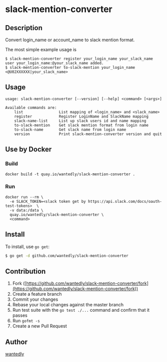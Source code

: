 # slack-mention-converter

## Description

Convert login_name or account_name to slack mention format.

The most simple example usage is

```
$ slack-mention-converter register your_login_name your_slack_name
user your_login_name:@your_slack_name added.
$ slack-mention-converter to-slack-mention your_login_name
<@U02XXXXXX|your_slack_name>
```

## Usage

```
usage: slack-mention-converter [--version] [--help] <command> [<args>]

Available commands are:
    list                List mapping of <login_name> and <slack_name>
    register            Register LoginName and SlackName mapping
    slack-name-list     List up slack users id and name mapping
    to-slack-mention    Get slack mention format from login name
    to-slack-name       Get slack name from login name
    version             Print slack-mention-converter version and quit
```

## Use by Docker

### Build

```
docker build -t quay.io/wantedly/slack-mention-converter .
```

### Run

```
docker run --rm \
  -e SLACK_TOKEN=<slack token get by https://api.slack.com/docs/oauth-test-tokens>  \
  -v data:/data \
  quay.io/wantedly/slack-mention-converter \
  <command>
```


## Install

To install, use `go get`:

```bash
$ go get -d github.com/wantedly/slack-mention-converter
```

## Contribution

1. Fork ([https://github.com/wantedly/slack-mention-converter/fork](https://github.com/wantedly/slack-mention-converter/fork))
1. Create a feature branch
1. Commit your changes
1. Rebase your local changes against the master branch
1. Run test suite with the `go test ./...` command and confirm that it passes
1. Run `gofmt -s`
1. Create a new Pull Request

## Author

[wantedly](https://github.com/wantedly)

